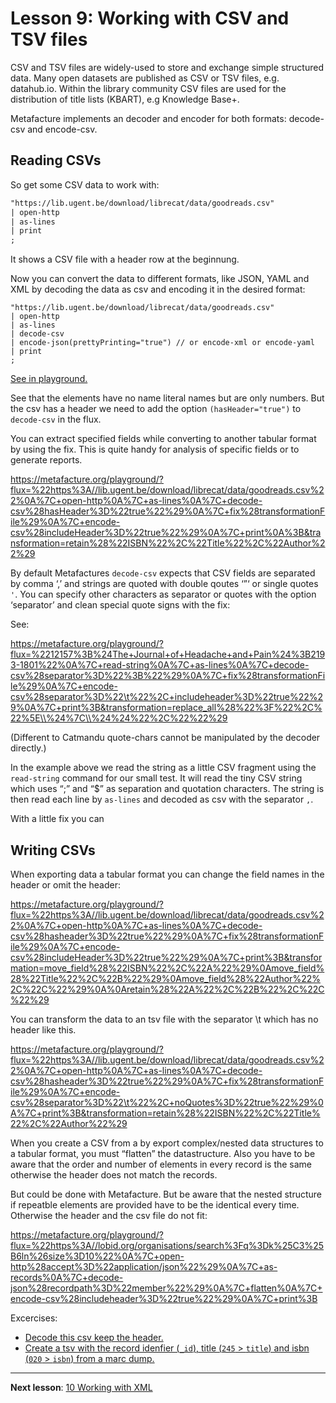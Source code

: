 # Lesson 9: Working with CSV and TSV files

CSV and TSV files are widely-used to store and exchange simple structured data. Many open datasets are published as CSV or TSV files, e.g. datahub.io. Within the library community CSV files are used for the distribution of title lists (KBART), e.g Knowledge Base+.

Metafacture implements an decoder and encoder for both formats: decode-csv and encode-csv.

## Reading CSVs

So get some CSV data to work with:

```default
"https://lib.ugent.be/download/librecat/data/goodreads.csv"
| open-http
| as-lines
| print
;
```

It shows a CSV file with a header row at the beginnung.

Now you can convert the data to different formats, like JSON, YAML and XML by decoding the data as csv and encoding it in the desired format:

```
"https://lib.ugent.be/download/librecat/data/goodreads.csv"
| open-http
| as-lines
| decode-csv
| encode-json(prettyPrinting="true") // or encode-xml or encode-yaml
| print
;
```

[See in playground.](https://metafacture.org/playground/?flux=%22https%3A//lib.ugent.be/download/librecat/data/goodreads.csv%22%0A%7C+open-http%0A%7C+as-lines%0A%7C+decode-csv%0A%7C+encode-json%28prettyPrinting%3D%22true%22%29+//+or+encode-xml+or+encode-yaml%0A%7C+print%0A%3B)

See that the elements have no name literal names but are only numbers.
But the csv has a header we need to add the option `(hasHeader="true")` to `decode-csv` in the flux.


You can extract specified fields while converting to another tabular format by using the fix. This is quite handy for analysis of specific fields or to generate reports.

https://metafacture.org/playground/?flux=%22https%3A//lib.ugent.be/download/librecat/data/goodreads.csv%22%0A%7C+open-http%0A%7C+as-lines%0A%7C+decode-csv%28hasHeader%3D%22true%22%29%0A%7C+fix%28transformationFile%29%0A%7C+encode-csv%28includeHeader%3D%22true%22%29%0A%7C+print%0A%3B&transformation=retain%28%22ISBN%22%2C%22Title%22%2C%22Author%22%29

By default Metafactures `decode-csv` expects that CSV fields are separated by comma ‘,’ and strings are quoted with double qoutes ‘”‘ or single quotes `'`. You can specify other characters as separator or quotes with the option ‘separator’ and clean special quote signs with the fix:

See:

https://metafacture.org/playground/?flux=%2212157%3B%24The+Journal+of+Headache+and+Pain%24%3B2193-1801%22%0A%7C+read-string%0A%7C+as-lines%0A%7C+decode-csv%28separator%3D%22%3B%22%29%0A%7C+fix%28transformationFile%29%0A%7C+encode-csv%28separator%3D%22\t%22%2C+includeheader%3D%22true%22%29%0A%7C+print%3B&transformation=replace_all%28%22%3F%22%2C%22%5E\\%24%7C\\%24%24%22%2C%22%22%29

(Different to Catmandu quote-chars cannot be manipulated by the decoder directly.)

In the example above we read the string as a little CSV fragment using the `read-string` command for our small test. It will read the tiny CSV string which uses “;” and “$” as separation and quotation characters.
The string is then read each line by `as-lines` and decoded as csv with the separator `,`.

With a little fix you can

## Writing CSVs

When exporting data a tabular format you can change the field names in the header or omit the header:

https://metafacture.org/playground/?flux=%22https%3A//lib.ugent.be/download/librecat/data/goodreads.csv%22%0A%7C+open-http%0A%7C+as-lines%0A%7C+decode-csv%28hasheader%3D%22true%22%29%0A%7C+fix%28transformationFile%29%0A%7C+encode-csv%28includeHeader%3D%22true%22%29%0A%7C+print%3B&transformation=move_field%28%22ISBN%22%2C%22A%22%29%0Amove_field%28%22Title%22%2C%22B%22%29%0Amove_field%28%22Author%22%2C%22C%22%29%0A%0Aretain%28%22A%22%2C%22B%22%2C%22C%22%29

You can transform the data to an tsv file with the separator \t which has no header like this.

https://metafacture.org/playground/?flux=%22https%3A//lib.ugent.be/download/librecat/data/goodreads.csv%22%0A%7C+open-http%0A%7C+as-lines%0A%7C+decode-csv%28hasheader%3D%22true%22%29%0A%7C+fix%28transformationFile%29%0A%7C+encode-csv%28separator%3D%22\t%22%2C+noQuotes%3D%22true%22%29%0A%7C+print%3B&transformation=retain%28%22ISBN%22%2C%22Title%22%2C%22Author%22%29

When you create a CSV from a by export complex/nested data structures to a tabular format, you must “flatten” the datastructure. Also 
you have to be aware that the order and number of elements in every record is the same otherwise the header does not match the records.

But could be done with Metafacture. But be aware that the nested structure if repeatble elements are provided have to be the identical every time. Otherwise the header and the csv file do not fit:

https://metafacture.org/playground/?flux=%22https%3A//lobid.org/organisations/search%3Fq%3Dk%25C3%25B6ln%26size%3D10%22%0A%7C+open-http%28accept%3D%22application/json%22%29%0A%7C+as-records%0A%7C+decode-json%28recordpath%3D%22member%22%29%0A%7C+flatten%0A%7C+encode-csv%28includeheader%3D%22true%22%29%0A%7C+print%3B

Excercises:

- [Decode this csv keep the header.](https://metafacture.org/playground/?flux=inputFile%0A%7C+open-file%0A...%0A...%0A%7C+encode-yaml%0A%7C+print%0A%3B&data=%22id%22%2C%22name%22%2C%22creator%22%0A%221%22%2C%22Book+1%22%2C%22Maxi+Muster%22%0A%222%22%2C%22Book+2%22%2C%22Sandy+Sample%22)
- [Create a tsv with the record idenfier (`_id`), title (`245` > `title`) and isbn (`020` > `isbn`) from a marc dump.](https://metafacture.org/playground/?flux=%22https%3A//raw.githubusercontent.com/metafacture/metafacture-core/master/metafacture-runner/src/main/dist/examples/read/marc21/10.marc21%22%0A%7C+open-http%0A%7C+as-lines%0A%7C+decode-marc21%0A%7C+fix%28transformationFile%29%0A%7C+flatten%0A%7C+encode-csv%28includeHeader%3D%22TRUE%22%2C+separator%3D%22\t%22%2C+noQuotes%3D%22false%22%29%0A%7C+print%0A%3B&transformation=)

---------------

**Next lesson**: [10 Working with XML](./10_Working_with_XML.md)
